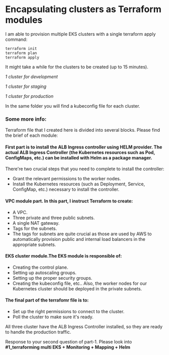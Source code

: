 # Encapsulating clusters as Terraform modules
I am able to provision multiple EKS clusters with a single terraform apply command:
```
terraform init
terraform plan
terraform apply
```
It might take a while for the clusters to be created (up to 15 minutes).

*1 cluster for development*

*1 cluster for staging*

*1 cluster for production*

In the same folder you will find a kubeconfig file for each cluster.

### Some more info:
Terraform file that I created here is divided into several blocks. Please find the brief of each module:

#### First part is to install the ALB Ingress controller using HELM provider. The actual ALB Ingress Controller (the Kubernetes resources such as Pod, ConfigMaps, etc.) can be installed with Helm as a package manager.
There're two crucial steps that you need to complete to install the controller:
* Grant the relevant permissions to the worker nodes.
* Install the Kubernetes resources (such as Deployment, Service, ConfigMap, etc.) necessary to install the controller.

#### VPC module part. In this part, I instruct Terraform to create:
* A VPC.
* Three private and three public subnets.
* A single NAT gateway.
* Tags for the subnets.
* The tags for subnets are quite crucial as those are used by AWS to automatically provision public and internal load balancers in the appropriate subnets.

#### EKS cluster module.The EKS module is responsible of:

* Creating the control plane.
* Setting up autoscaling groups.
* Setting up the proper security groups.
* Creating the kubeconfig file, etc..
Also, the worker nodes for our Kubernetes cluster should be deployed in the private subnets.

#### The final part of the terrafomr file is to:
* Set up the right permissions to connect to the cluster.
* Poll the cluster to make sure it's ready. 

All three cluster have the ALB Ingress Controller installed, so they are ready to handle the production traffic.

Response to your second question of part-1. Please look into **#1_terraforming multi EKS + Monitoring + Mapping + Helm**
